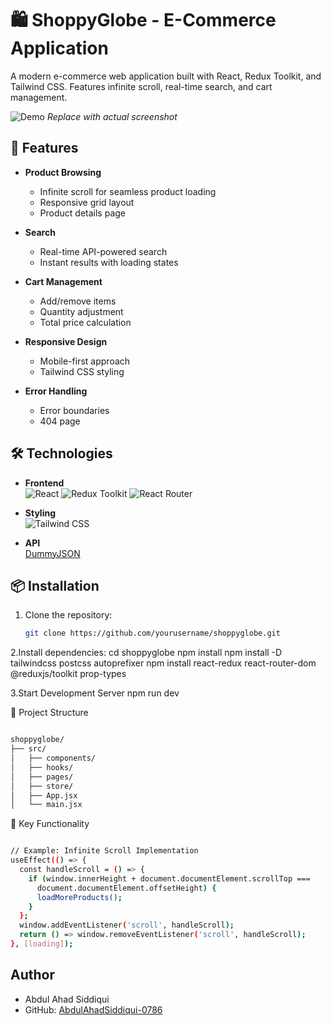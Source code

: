 # 🛍️ ShoppyGlobe - E-Commerce Application

A modern e-commerce web application built with React, Redux Toolkit, and Tailwind CSS. Features infinite scroll, real-time search, and cart management.

![Demo](https://via.placeholder.com/800x400.png?text=ShoppyGlobe+Demo) *Replace with actual screenshot*

## 🚀 Features

- **Product Browsing**  
  - Infinite scroll for seamless product loading
  - Responsive grid layout
  - Product details page

- **Search**  
  - Real-time API-powered search
  - Instant results with loading states

- **Cart Management**  
  - Add/remove items
  - Quantity adjustment
  - Total price calculation

- **Responsive Design**  
  - Mobile-first approach
  - Tailwind CSS styling

- **Error Handling**  
  - Error boundaries
  - 404 page

## 🛠️ Technologies

- **Frontend**  
  ![React](https://img.shields.io/badge/React-18.2.0-blue)
  ![Redux Toolkit](https://img.shields.io/badge/Redux_Toolkit-1.9.5-purple)
  ![React Router](https://img.shields.io/badge/React_Router-6.16.0-orange)

- **Styling**  
  ![Tailwind CSS](https://img.shields.io/badge/Tailwind_CSS-3.3.3-blueviolet)

- **API**  
  [DummyJSON](https://dummyjson.com/docs/products)

## 📦 Installation

1. Clone the repository:
   ```bash
   git clone https://github.com/yourusername/shoppyglobe.git
2.Install dependencies:
cd shoppyglobe
npm install
npm install -D tailwindcss postcss autoprefixer
npm install react-redux react-router-dom @reduxjs/toolkit prop-types


3.Start Development Server
npm run dev

📂 Project Structure
```bash

shoppyglobe/
├── src/
│   ├── components/     
│   ├── hooks/           
│   ├── pages/           
│   ├── store/           
│   ├── App.jsx          
│   └── main.jsx         
```
🔑 Key Functionality
```bash

// Example: Infinite Scroll Implementation
useEffect(() => {
  const handleScroll = () => {
    if (window.innerHeight + document.documentElement.scrollTop === 
      document.documentElement.offsetHeight) {
      loadMoreProducts();
    }
  };
  window.addEventListener('scroll', handleScroll);
  return () => window.removeEventListener('scroll', handleScroll);
}, [loading]);
```
## Author

- Abdul Ahad Siddiqui  
- GitHub: [AbdulAhadSiddiqui-0786](https://github.com/AbdulAhadSiddiqui-0786)





